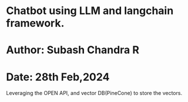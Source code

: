 # Chatbot using LLM and langchain framework.
# Author: Subash Chandra R
# Date: 28th Feb,2024

Leveraging the OPEN API, and vector DB(PineCone) to store the vectors.